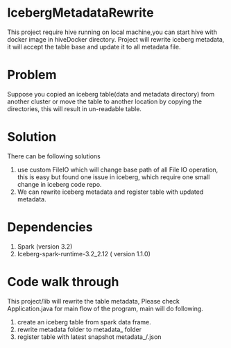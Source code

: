 # IcebergMetadataRewrite

This project require hive running on local machine,you can start hive with docker image 
in hiveDocker directory. Project will rewrite iceberg metadata, it will accept the table base and update it to all metadata file.  

# Problem 
Suppose you copied an iceberg table(data and metadata directory) from another cluster or move the table 
to another location by copying the directories, this will result in un-readable table.

# Solution
There can be following solutions
1. use custom FileIO which will change base path of all File IO operation, this is easy but found one issue in 
   iceberg, which require one small change in iceberg code repo.
2. We can rewrite iceberg metadata and register table with updated metadata.

# Dependencies
1. Spark (version 3.2)
2. Iceberg-spark-runtime-3.2_2.12 ( version 1.1.0)

# Code walk through 
This project/lib will rewrite the table metadata, Please check Application.java for main flow of the program,
main will do following. 
1. create an iceberg table from spark data frame.
2. rewrite metadata folder to metadata_<env> folder
3. register table with latest snapshot metadata_<env>/<uuid>.json